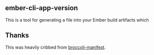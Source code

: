 ## ember-cli-app-version

This is a tool for generating a file into your Ember build artifacts which

## Thanks

This was heavily cribbed from [broccoli-manifest](https://github.com/racido/broccoli-manifest).

